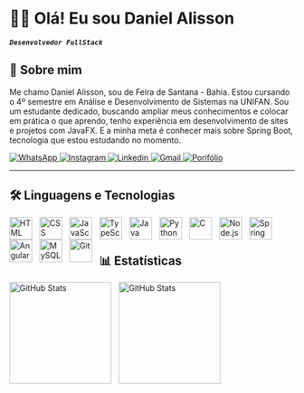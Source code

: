 # 👨‍💻 Olá! Eu sou Daniel Alisson

**_`Desenvolvedor FullStack`_**

## 📝 Sobre mim
Me chamo Daniel Alisson, sou de Feira de Santana - Bahia. Estou cursando o 4º semestre em Análise e Desenvolvimento de Sistemas na UNIFAN. Sou um estudante dedicado, buscando ampliar meus conhecimentos e colocar em prática o que aprendo, tenho experiência em desenvolvimento de sites e projetos com JavaFX. E a minha meta é conhecer mais sobre Spring Boot, tecnologia que estou estudando no momento.

<p align="left">
  <a href="https://wa.me/5571997190296" target="_blank">
    <img alt="WhatsApp" title="WhatsApp" src="https://img.shields.io/badge/WhatsApp-25D366?style=for-the-badge&logo=whatsapp&logoColor=white">
  </a>

  <a href="https://www.instagram.com/danielalisson__" target="_blank">
    <img alt="Instagram" title="Instagram" src="https://img.shields.io/badge/Instagram-E4405F?style=for-the-badge&logo=instagram&logoColor=white">
  </a>
  
  <a href="https://www.linkedin.com/in/daniel-alisson-6313b4269/" target="_blank">
    <img alt="Linkedin" title="Linkedin" src="https://img.shields.io/badge/LinkedIn-0077B5?style=for-the-badge&logo=linkedin&logoColor=white">
  </a>

  <a href="mailto:danielalisson77@gmail.com" target="_blank">
    <img alt="Gmail" title="Gmail" src="https://img.shields.io/badge/Gmail-D14836?style=for-the-badge&logo=gmail&logoColor=white">
  </a>

  <a href="https://daniel-alisson.github.io/" target="_blank">
    <img alt="Porifólio" title="Portifólio" src="https://img.shields.io/badge/Portfolio-255E63?style=for-the-badge&logo=About.me&logoColor=white">
  </a>
</p>

---

## 🛠 Linguagens e Tecnologias
  
  <img align="left" alt="HTML" title="HTML" width="40" style="padding-right: 10px;" src="https://cdn.jsdelivr.net/gh/devicons/devicon@latest/icons/html5/html5-original.svg" />
  <img align="left" alt="CSS" title="CSS" width="40" style="padding-right: 10px;" src="https://cdn.jsdelivr.net/gh/devicons/devicon@latest/icons/css3/css3-original.svg" />
  <img align="left" alt="JavaScript" title="JavaScript" width="40" style="padding-right: 10px;" src="https://cdn.jsdelivr.net/gh/devicons/devicon@latest/icons/javascript/javascript-original.svg" />
  <img align="left" alt="TypeScript" title="TypeScript" width="40" style="padding-right: 10px;" src="https://cdn.jsdelivr.net/gh/devicons/devicon@latest/icons/typescript/typescript-original.svg" />
          
  <img align="left" alt="Java" title="Java" width="40" style="padding-right: 10px;" src="https://cdn.jsdelivr.net/gh/devicons/devicon@latest/icons/java/java-original.svg" />
  <img align="left" alt="Python" title="Python" width="40" style="padding-right: 10px;" src="https://cdn.jsdelivr.net/gh/devicons/devicon@latest/icons/python/python-original.svg" />
  <img align="left" alt="C" title="C" width="40" style="padding-right: 10px;" src="https://cdn.jsdelivr.net/gh/devicons/devicon@latest/icons/c/c-original.svg" />
  <img align="left" alt="Node.js" title="Node.js" width="40" style="padding-right: 10px;" src="https://cdn.jsdelivr.net/gh/devicons/devicon@latest/icons/nodejs/nodejs-original-wordmark.svg" />
  
  <img align="left" alt="Spring" title="Spring" width="40" style="padding-right: 10px;" src="https://cdn.jsdelivr.net/gh/devicons/devicon@latest/icons/spring/spring-original-wordmark.svg" />
  <img align="left" alt="Angular" title="Angular" width="40" style="padding-right: 10px;" src="https://cdn.jsdelivr.net/gh/devicons/devicon@latest/icons/angular/angular-original.svg" />
  
  <img align="left" alt="MySQL" title="MySQL" width="40" style="padding-right: 10px;" src="https://cdn.jsdelivr.net/gh/devicons/devicon@latest/icons/mysql/mysql-original.svg" /> 
  <img align="left" alt="Git" title="Git" width="40" style="padding-right: 10px;" src="https://cdn.jsdelivr.net/gh/devicons/devicon@latest/icons/git/git-original.svg" />

<br/>
<br/>

## 📊 Estatísticas

<p>
  <img align="left" alt="GitHub Stats" height="180" style="padding-right: 10px;" src="https://github-readme-stats.vercel.app/api?username=daniel-alisson&show_icons=true&theme=dracula&include_all_commits=true&locale=pt-br">

  <img align="left" alt="GitHub Stats" height="180" style="padding-right: 10px;" src="https://github-readme-stats.vercel.app/api/top-langs/?username=daniel-alisson&layout=compact&theme=dracula&custom_title=Tecnologias&langs_count=8">
</p>
